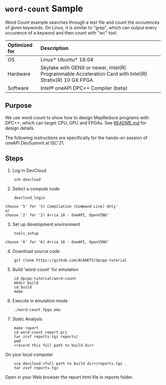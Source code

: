 # `word-count` Sample

Word Count example searches through a text file and count the occurences of given keywords. On Linux, it is similar to "grep", which can output every occurence of a keyword and then count with "wc" tool.  

| Optimized for                     | Description
|:---                               |:---
| OS                                | Linux* Ubuntu* 18.04
| Hardware                          | Skylake with GEN9 or newer, Intel(R) Programmable Acceleration Card with Intel(R) Stratix(R) 10 GX FPGA
| Software                          | Intel&reg; oneAPI DPC++ Compiler (beta)  

## Purpose

We use word-count to show how to design MapReduce programs with DPC++, which can target CPU, GPU and FPGAs. See [README.md](./README.md) for design details.

The following instructions are specifically for the hands-on session of oneAPI DevSummit at ISC'21.

## Steps 

1. Log in DevCloud
```
    ssh devcloud
```

2. Select a compute node
```
    devcloud_login
```
    choose '5' for '5) Compilation (Command Line) Only'
    or 
    choose '2' for '2) Arria 10 - OneAPI, OpenVINO'

3. Set up development environment
```
    tools_setup
```
    choose '6' for '6) Arria 10 - OneAPI, OpenVINO'

4. Download source code
```
    git clone https://github.com/ACANETS/dpcpp-tutorial
```

5. Build 'word-count' for emulation
```
    cd dpcpp-tutorial/word-count
    mkdir build
    cd build
    make
``` 

6. Execute in emulation mode
```
    ./word-count.fpga_emu
```

7. Static Analysis
```
    make report
    cd word-count_report.prj
    tar zcvf reports.tgz reports/
    pwd
    <record this full path to build dir>
```
On your local computer
```
    scp devcloud:<full path to build dir>/reports.tgz .
    tar zxvf reports.tgz
```
Open in your Web browser the report.html file in reports folder.


